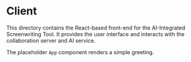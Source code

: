 # Client

This directory contains the React-based front-end for the AI-Integrated Screenwriting Tool.
It provides the user interface and interacts with the collaboration server and AI service.

The placeholder `App` component renders a simple greeting.
